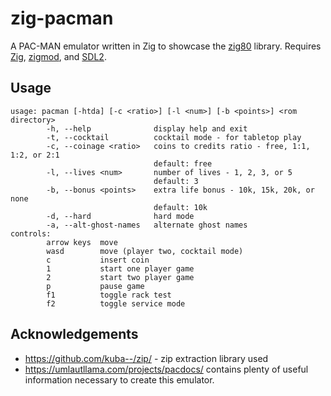 # zig-pacman

A PAC-MAN emulator written in Zig to showcase the
[zig80](https://github.com/spazzylemons/zig80) library. Requires
[Zig](https://ziglang.org/), [zigmod](https://github.com/nektro/zigmod), and
[SDL2](https://www.libsdl.org/).

## Usage

    usage: pacman [-htda] [-c <ratio>] [-l <num>] [-b <points>] <rom directory>
            -h, --help              display help and exit
            -t, --cocktail          cocktail mode - for tabletop play
            -c, --coinage <ratio>   coins to credits ratio - free, 1:1, 1:2, or 2:1
                                    default: free
            -l, --lives <num>       number of lives - 1, 2, 3, or 5
                                    default: 3
            -b, --bonus <points>    extra life bonus - 10k, 15k, 20k, or none
                                    default: 10k
            -d, --hard              hard mode
            -a, --alt-ghost-names   alternate ghost names
    controls:
            arrow keys  move
            wasd        move (player two, cocktail mode)
            c           insert coin
            1           start one player game
            2           start two player game
            p           pause game
            f1          toggle rack test
            f2          toggle service mode

## Acknowledgements

- <https://github.com/kuba--/zip/> - zip extraction library used
- <https://umlautllama.com/projects/pacdocs/> contains plenty of useful
information necessary to create this emulator.
